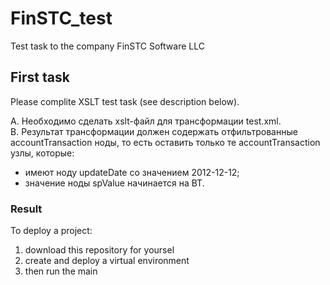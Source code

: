 # FinSTC_test
Test task to the company FinSTC Software LLC
## First task

Please complite XSLT test task (see description below).

А. Необходимо сделать xslt-файл для трансформации test.xml.  
B. Результат трансформации должен содержать отфильтрованные accountTransaction ноды, то есть оставить только те accountTransaction узлы, которые:
 - имеют ноду updateDate со значением 2012-12-12;
 - значение ноды spValue начинается на BT.

### Result

To deploy a project:  
1. download this repository for yoursel  
2. create and deploy a virtual environment  
3. then run the main
